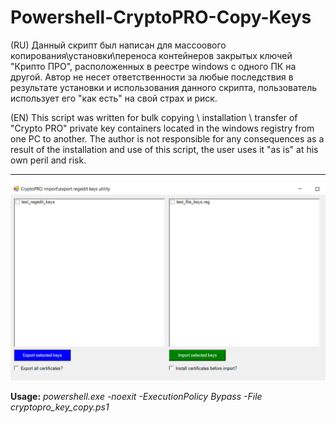 # Powershell-CryptoPRO-Copy-Keys
(RU) Данный скрипт был написан для массоового копирования\установки\переноса контейнеров закрытых ключей "Крипто ПРО", расположенных в реестре windows с одного ПК на другой. Автор не несет ответственности за любые последствия в результате установки и использования данного скрипта, пользователь использует его "как есть" на свой страх и риск.

(EN) This script was written for bulk copying \ installation \ transfer of "Crypto PRO" private key containers located in the windows registry from one PC to another. The author is not responsible for any consequences as a result of the installation and use of this script, the user uses it "as is" at his own peril and risk.

----
![alt text](screen.png "View screen")

**Usage:** *powershell.exe -noexit -ExecutionPolicy Bypass -File cryptopro_key_copy.ps1*

